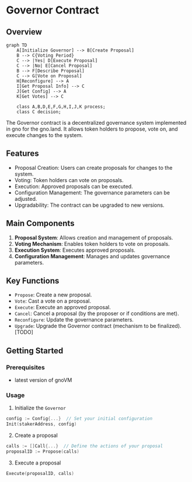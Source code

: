 # Governor Contract

## Overview

```mermaid
graph TD
    A[Initialize Governor] --> B[Create Proposal]
    B --> C{Voting Period}
    C --> |Yes| D[Execute Proposal]
    C --> |No| E[Cancel Proposal]
    B --> F[Describe Proposal]
    C --> G[Vote on Proposal]
    H[Reconfigure] --> A
    I[Get Proposal Info] --> C
    J[Get Config] --> A
    K[Get Votes] --> C

    class A,B,D,E,F,G,H,I,J,K process;
    class C decision;
```

The Governor contract is a decentralized governance system implemented in gno for the gno.land. It allows token holders to propose, vote on, and execute changes to the system.

## Features

- Proposal Creation: Users can create proposals for changes to the system.
- Voting: Token holders can vote on proposals.
- Execution: Approved proposals can be executed.
- Configuration Management: The governance parameters can be adjusted.
- Upgradability: The contract can be upgraded to new versions.

## Main Components

1. **Proposal System**: Allows creation and management of proposals.
2. **Voting Mechanism**: Enables token holders to vote on proposals.
3. **Execution System**: Executes approved proposals.
4. **Configuration Management**: Manages and updates governance parameters.

## Key Functions

- `Propose`: Create a new proposal.
- `Vote`: Cast a vote on a proposal.
- `Execute`: Execute an approved proposal.
- `Cancel`: Cancel a proposal (by the proposer or if conditions are met).
- `Reconfigure`: Update the governance parameters.
- `Upgrade`: Upgrade the Governor contract (mechanism to be finalized). [TODO]

## Getting Started

### Prerequisites

- latest version of gnoVM

### Usage

1. Initialize the `Governor`

```go
config := Config{...}  // Set your initial configuration
Init(stakerAddress, config)
```

2. Create a proposal

```go
calls := []Call{...}  // Define the actions of your proposal
proposalID := Propose(calls)
```

3. Execute a proposal

```go
Execute(proposalID, calls)
```
